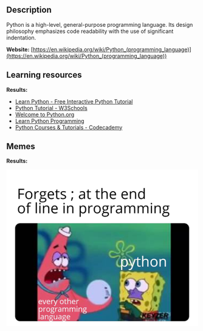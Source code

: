 ## Description
Python is a high-level, general-purpose programming language. Its design philosophy emphasizes code readability with the use of significant indentation.

**Website:** [https://en.wikipedia.org/wiki/Python_(programming_language)](https://en.wikipedia.org/wiki/Python_(programming_language))

## Learning resources
**Results:**

* [Learn Python - Free Interactive Python Tutorial](https://www.learnpython.org/)
* [Python Tutorial - W3Schools](https://www.w3schools.com/python/)
* [Welcome to Python.org](https://www.python.org/)
* [Learn Python Programming](https://www.programiz.com/python-programming)
* [Python Courses & Tutorials - Codecademy](https://www.codecademy.com/catalog/language/python)


## Memes
**Results:**

![Img0](languages/Python/memes/img1.jpg)
